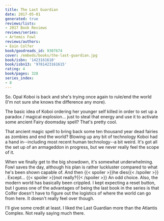 ```yaml
---
title: The Last Guardian
date: 2017-05-01
generated: true
reviews/lists:
- 2017 Book Reviews
reviews/series:
- Artemis Fowl
reviews/authors:
- Eoin Colfer
book/goodreads_id: 9307674
cover: /embeds/books/the-last-guardian.jpg
book/isbn: '1423161610'
book/isbn13: '9781423161615'
rating: 4
book/pages: 328
series_index:
- 8
---
```

So. Opal Koboi is back and she's trying once again to rule/end the world (I'm not sure she knows the difference any more).  

The basic idea of Koboi ordering her younger self killed in order to set up a paradox / magical explosion... just to steal that energy and use it to activate some ancient Fairy doomsday spell? That's pretty cool.  

<!--more-->

That ancient magic spell to bring back some ten thousand year dead fairies as zombies and end the world? Blowing up any bit of technology Koboi had a hand in--including most recent human technology--a bit weird. It's got all the set up of an armageddon in progress, but we never really feel the scope of it.  

When we finally get to the big showdown, it's somewhat underwhelming. Fowl saves the day, although his plan is rather luckluster compared to what he's been shown capable of. And then  {{< spoiler >}}he dies{{< /spoiler >}} . Except...  {{< spoiler >}}not really?{{< /spoiler >}}  An odd choice. Also, the modern world has basically been crippled. I kept expecting a reset button, but I guess one of the advantages of being the last book in the series is that Colfer doesn't have to figure out the logistics of where the world can go from here. It doesn't really feel over though.  

I'll give some credit at least. I liked the Last Guardian more than the Atlantis Complex. Not really saying much there.